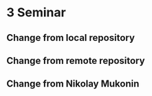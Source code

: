# 3 Seminar

## Change from local repository

## Change from remote repository

## Change from Nikolay Mukonin